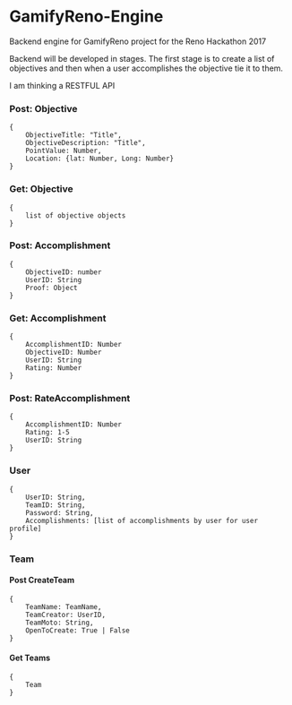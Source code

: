 # GamifyReno-Engine
Backend engine for GamifyReno project for the Reno Hackathon 2017

Backend will be developed in stages. The first stage is to create a list of objectives and then when a user accomplishes
the objective tie it to them.

I am thinking a RESTFUL API

### Post: Objective
    {
        ObjectiveTitle: "Title",
        ObjectiveDescription: "Title",
        PointValue: Number,
        Location: {lat: Number, Long: Number}
    }

### Get: Objective
    {
        list of objective objects
    }

### Post: Accomplishment
    {
        ObjectiveID: number
        UserID: String
        Proof: Object
    }

### Get: Accomplishment
    {
        AccomplishmentID: Number
        ObjectiveID: Number
        UserID: String
        Rating: Number
    }

### Post: RateAccomplishment
    {
        AccomplishmentID: Number
        Rating: 1-5
        UserID: String
    }

### User 
    {
        UserID: String,
        TeamID: String,
        Password: String,
        Accomplishments: [list of accomplishments by user for user profile]
    }
    
### Team

#### Post CreateTeam
    {
        TeamName: TeamName,
        TeamCreator: UserID,
        TeamMoto: String,
        OpenToCreate: True | False
    }
    
#### Get Teams
    {
        Team
    }